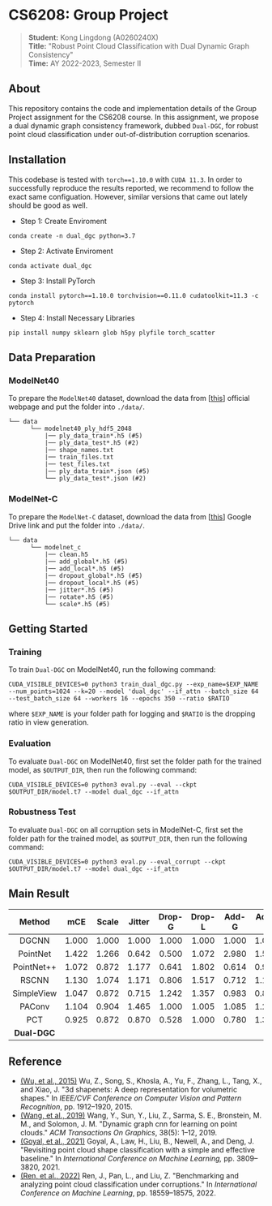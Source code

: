 # CS6208: Group Project
> **Student:** Kong Lingdong (A0260240X)<br>
> **Title:** "Robust Point Cloud Classification with Dual Dynamic Graph Consistency"<br>
> **Time:** AY 2022-2023, Semester II

## About
This repository contains the code and implementation details of the Group Project assignment for the CS6208 course. In this assignment, we propose a dual dynamic graph consistency framework, dubbed `Dual-DGC`, for robust point cloud classification under out-of-distribution corruption scenarios.

## Installation
This codebase is tested with `torch==1.10.0` with `CUDA 11.3`. In order to successfully reproduce the results reported, we recommend to follow the exact same configuation. However, similar versions that came out lately should be good as well.

- Step 1: Create Enviroment
```
conda create -n dual_dgc python=3.7
```
- Step 2: Activate Enviroment
```
conda activate dual_dgc
```
- Step 3: Install PyTorch
```
conda install pytorch==1.10.0 torchvision==0.11.0 cudatoolkit=11.3 -c pytorch
```
- Step 4: Install Necessary Libraries
```
pip install numpy sklearn glob h5py plyfile torch_scatter
```

## Data Preparation

### ModelNet40
To prepare the `ModelNet40` dataset, download the data from [[this](https://shapenet.cs.stanford.edu/media/modelnet40_ply_hdf5_2048.zip)] official webpage and put the folder into `./data/`.
```
└── data 
      └── modelnet40_ply_hdf5_2048
          |── ply_data_train*.h5 (#5)
          |── ply_data_test*.h5 (#2)
          |── shape_names.txt
          |── train_files.txt
          |── test_files.txt
          |── ply_data_train*.json (#5)
          └── ply_data_test*.json (#2)
```

### ModelNet-C
To prepare the `ModelNet-C` dataset, download the data from [[this](https://drive.google.com/file/d/1KE6MmXMtfu_mgxg4qLPdEwVD5As8B0rm/view?usp=sharing)] Google Drive link and put the folder into `./data/`.
```
└── data 
      └── modelnet_c
          |── clean.h5
          |── add_global*.h5 (#5)
          |── add_local*.h5 (#5)
          |── dropout_global*.h5 (#5)
          |── dropout_local*.h5 (#5)
          |── jitter*.h5 (#5)
          |── rotate*.h5 (#5)
          └── scale*.h5 (#5)
  ```

## Getting Started

### Training
To train `Dual-DGC` on ModelNet40, run the following command:
```
CUDA_VISIBLE_DEVICES=0 python3 train_dual_dgc.py --exp_name=$EXP_NAME --num_points=1024 --k=20 --model 'dual_dgc' --if_attn --batch_size 64 --test_batch_size 64 --workers 16 --epochs 350 --ratio $RATIO
```
where `$EXP_NAME` is your folder path for logging and `$RATIO` is the dropping ratio in view generation.

### Evaluation
To evaluate `Dual-DGC` on ModelNet40, first set the folder path for the trained model, as `$OUTPUT_DIR`, then run the following command:
```
CUDA_VISIBLE_DEVICES=0 python3 eval.py --eval --ckpt $OUTPUT_DIR/model.t7 --model dual_dgc --if_attn
```

### Robustness Test
To evaluate `Dual-DGC` on all corruption sets in ModelNet-C, first set the folder path for the trained model, as `$OUTPUT_DIR`, then run the following command:
```
CUDA_VISIBLE_DEVICES=0 python3 eval.py --eval_corrupt --ckpt $OUTPUT_DIR/model.t7 --model dual_dgc --if_attn
```


## Main Result

| Method | mCE | Scale | Jitter | Drop-G | Drop-L | Add-G | Add-L | Rotate | OA |
| :--: | :--: | :--: | :--: | :--: | :--: | :--: | :--: | :--: | :--: |
| DGCNN        | 1.000 | 1.000 | 1.000 | 1.000 | 1.000 | 1.000 | 1.000 | 1.000 | 0.926 |
| PointNet     | 1.422 | 1.266 | 0.642 | 0.500 | 1.072 | 2.980 | 1.593 | 1.902 | 0.907 |
| PointNet++   | 1.072 | 0.872 | 1.177 | 0.641 | 1.802 | 0.614 | 0.993 | 1.405 | 0.930 |
| RSCNN        | 1.130 | 1.074 | 1.171 | 0.806 | 1.517 | 0.712 | 1.153 | 1.479 | 0.923 |
| SimpleView   | 1.047 | 0.872 | 0.715 | 1.242 | 1.357 | 0.983 | 0.844 | 1.316 | 0.939 |
| PAConv       | 1.104 | 0.904 | 1.465 | 1.000 | 1.005 | 1.085 | 1.298 | 0.967 | 0.936 |
| PCT          | 0.925 | 0.872 | 0.870 | 0.528 | 1.000 | 0.780 | 1.385 | 1.042 | 0.930 |
| **Dual-DGC** |

## Reference

- [(Wu, et al., 2015)](https://arxiv.org/abs/1406.5670) Wu, Z., Song, S., Khosla, A., Yu, F., Zhang, L., Tang, X., and Xiao, J. "3d shapenets: A deep representation for volumetric shapes." In *IEEE/CVF Conference on Computer Vision and Pattern Recognition*, pp. 1912–1920, 2015.
- [(Wang, et al., 2019)](https://arxiv.org/abs/1801.07829) Wang, Y., Sun, Y., Liu, Z., Sarma, S. E., Bronstein, M. M., and Solomon, J. M. "Dynamic graph cnn for learning on point clouds." *ACM Transactions On Graphics*, 38(5): 1–12, 2019.
- [(Goyal, et al., 2021)](https://arxiv.org/abs/2106.05304) Goyal, A., Law, H., Liu, B., Newell, A., and Deng, J. "Revisiting point cloud shape classification with a simple and effective baseline." In *International Conference on Machine Learning,* pp. 3809–3820, 2021.
- [(Ren, et al., 2022)](https://arxiv.org/abs/2202.03377) Ren, J., Pan, L., and Liu, Z. "Benchmarking and analyzing point cloud classification under corruptions." In *International Conference on Machine Learning*, pp. 18559–18575, 2022.

